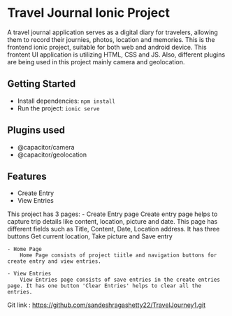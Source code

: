 # Travel Journal Ionic Project

A travel journal application serves as a digital diary for travelers, allowing them to record their journies, photos, location and memories. This is the frontend ionic project, suitable for both web and android device. This frontent UI application is utilizing HTML, CSS and JS. Also, different plugins are being used in this project mainly camera and geolocation. 

## Getting Started

- Install dependencies: `npm install`
- Run the project: `ionic serve`

## Plugins used
 - @capacitor/camera
 - @capacitor/geolocation

## Features

- Create Entry
- View Entries

This project has 3 pages:
    - Create Entry page
        Create entry page helps to capture trip details like content, location, picture and date. This page has different fields such as Title, Content, Date, Location address. It has three buttons Get current location, Take picture and Save entry
    
    - Home Page
        Home Page consists of project tiitle and navigation buttons for create entry and view entries.

    - View Entries
        View Entries page consists of save entries in the create entries page. It has one button 'Clear Entries' helps to clear all the entries.

Git link : https://github.com/sandeshragashetty22/TravelJourney1.git




